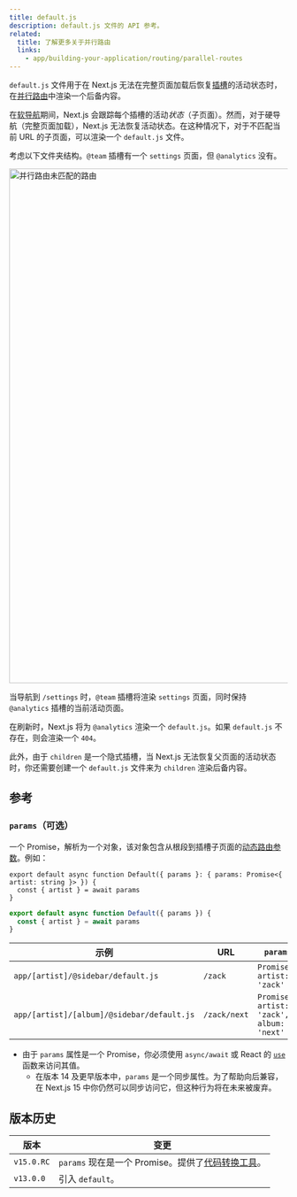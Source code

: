 ```yaml
---
title: default.js
description: default.js 文件的 API 参考。
related:
  title: 了解更多关于并行路由
  links:
    - app/building-your-application/routing/parallel-routes
---
```


`default.js` 文件用于在 Next.js 无法在完整页面加载后恢复[插槽](/docs/nextjs-cn/app/building-your-application/routing/index/parallel-routes#slots)的活动状态时，在[并行路由](/docs/nextjs-cn/app/building-your-application/routing/index/parallel-routes)中渲染一个后备内容。

在[软导航](/docs/nextjs-cn/app/building-your-application/routing/index/linking-and-navigating#soft-navigation)期间，Next.js 会跟踪每个插槽的活动*状态*（子页面）。然而，对于硬导航（完整页面加载），Next.js 无法恢复活动状态。在这种情况下，对于不匹配当前 URL 的子页面，可以渲染一个 `default.js` 文件。

考虑以下文件夹结构。`@team` 插槽有一个 `settings` 页面，但 `@analytics` 没有。

<Image
  alt="并行路由未匹配的路由"
  srcLight="/docs/light/parallel-routes-unmatched-routes.png"
  srcDark="/docs/dark/parallel-routes-unmatched-routes.png"
  width="1600"
  height="930"
/>

当导航到 `/settings` 时，`@team` 插槽将渲染 `settings` 页面，同时保持 `@analytics` 插槽的当前活动页面。

在刷新时，Next.js 将为 `@analytics` 渲染一个 `default.js`。如果 `default.js` 不存在，则会渲染一个 `404`。

此外，由于 `children` 是一个隐式插槽，当 Next.js 无法恢复父页面的活动状态时，你还需要创建一个 `default.js` 文件来为 `children` 渲染后备内容。

## 参考

### `params`（可选）

一个 Promise，解析为一个对象，该对象包含从根段到插槽子页面的[动态路由参数](/docs/nextjs-cn/app/building-your-application/routing/index/dynamic-routes)。例如：

```tsx switcher
export default async function Default({ params }: { params: Promise<{ artist: string }> }) {
  const { artist } = await params
}
```

```jsx switcher
export default async function Default({ params }) {
  const { artist } = await params
}
```

| 示例                                       | URL          | `params`                                     |
| ------------------------------------------ | ------------ | -------------------------------------------- |
| `app/[artist]/@sidebar/default.js`         | `/zack`      | `Promise<{ artist: 'zack' }>`                |
| `app/[artist]/[album]/@sidebar/default.js` | `/zack/next` | `Promise<{ artist: 'zack', album: 'next' }>` |

- 由于 `params` 属性是一个 Promise，你必须使用 `async/await` 或 React 的 [`use`](https://react.dev/reference/react/use) 函数来访问其值。
  - 在版本 14 及更早版本中，`params` 是一个同步属性。为了帮助向后兼容，在 Next.js 15 中你仍然可以同步访问它，但这种行为将在未来被废弃。

## 版本历史

| 版本       | 变更                                                                                                   |
| ---------- | ------------------------------------------------------------------------------------------------------ |
| `v15.0.RC` | `params` 现在是一个 Promise。提供了[代码转换工具](/docs/nextjs-cn/app/guides/upgrading/codemods#150)。 |
| `v13.0.0`  | 引入 `default`。                                                                                       |
